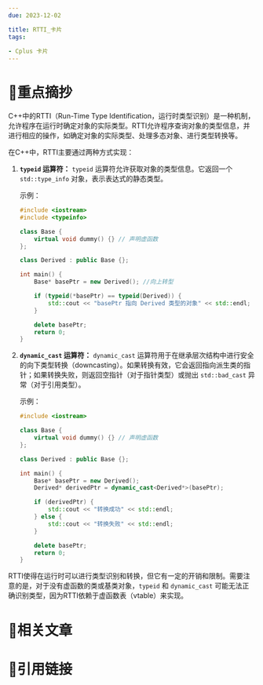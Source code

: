 ```yaml
---
due: 2023-12-02 

title: RTTI_卡片
tags:
 
- Cplus 卡片
---
```

# 🍎重点摘抄
C++中的RTTI（Run-Time Type Identification，运行时类型识别）是一种机制，允许程序在运行时确定对象的实际类型。RTTI允许程序查询对象的类型信息，并进行相应的操作，如确定对象的实际类型、处理多态对象、进行类型转换等。

在C++中，RTTI主要通过两种方式实现：

1. **`typeid` 运算符：** `typeid` 运算符允许获取对象的类型信息。它返回一个 `std::type_info` 对象，表示表达式的静态类型。

   示例：

   ```cpp
   #include <iostream>
   #include <typeinfo>

   class Base {
       virtual void dummy() {} // 声明虚函数
   };

   class Derived : public Base {};

   int main() {
       Base* basePtr = new Derived(); //向上转型

       if (typeid(*basePtr) == typeid(Derived)) { 
           std::cout << "basePtr 指向 Derived 类型的对象" << std::endl;
       }

       delete basePtr;
       return 0;
   }
   ```

2. **`dynamic_cast` 运算符：** `dynamic_cast` 运算符用于在继承层次结构中进行安全的向下类型转换（downcasting）。如果转换有效，它会返回指向派生类的指针；如果转换失败，则返回空指针（对于指针类型）或抛出 `std::bad_cast` 异常（对于引用类型）。

   示例：

   ```cpp
   #include <iostream>

   class Base {
       virtual void dummy() {} // 声明虚函数
   };

   class Derived : public Base {};

   int main() {
       Base* basePtr = new Derived();
       Derived* derivedPtr = dynamic_cast<Derived*>(basePtr);

       if (derivedPtr) {
           std::cout << "转换成功" << std::endl;
       } else {
           std::cout << "转换失败" << std::endl;
       }

       delete basePtr;
       return 0;
   }
   ```

RTTI使得在运行时可以进行类型识别和转换，但它有一定的开销和限制。需要注意的是，对于没有虚函数的类或基类对象，`typeid` 和 `dynamic_cast` 可能无法正确识别类型，因为RTTI依赖于虚函数表（vtable）来实现。




# 📒相关文章




# 🍏引用链接

